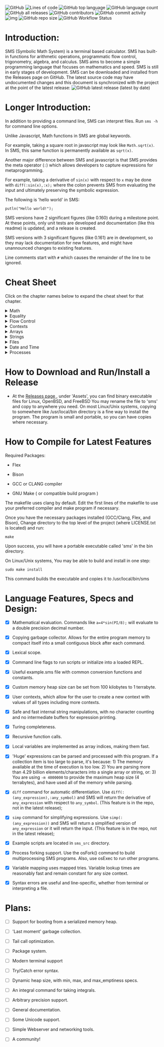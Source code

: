 ![GitHub](https://img.shields.io/github/license/reginaldford/sms)
![Lines of code](https://img.shields.io/tokei/lines/github/reginaldford/sms)
![GitHub top language](https://img.shields.io/github/languages/top/reginaldford/sms) 
![GitHub language count](https://img.shields.io/github/languages/count/reginaldford/sms)
![GitHub all releases](https://img.shields.io/github/downloads/reginaldford/sms/total)
![GitHub contributors](https://img.shields.io/github/contributors/reginaldford/sms?color=green)
![GitHub commit activity](https://img.shields.io/github/commit-activity/m/reginaldford/sms)
![img](https://img.shields.io/badge/maturity-alpha-orange)
![GitHub repo size](https://img.shields.io/github/repo-size/reginaldford/sms)
![GitHub Workflow Status](https://img.shields.io/github/actions/workflow/status/reginaldford/sms/make-check.yml)


# Introduction:
SMS (Symbolic Math System) is a terminal based calculator. SMS has built-in functions for arithmetic operations, programmatic flow control, trigonometry, algebra, and calculus. SMS aims to become a simple programming language that focuses on mathematics and speed. SMS is still in early stages of development. SMS can be downloaded and installed from the Releases page on GitHub. The latest source code may have undocumented changes and this document is synchronized with the project at the point of the latest release: ![GitHub latest release (latest by date)](https://img.shields.io/github/v/tag/reginaldford/sms)

# Longer Introduction:

In addition to providing a command line, SMS can interpret files.
Run `sms -h` for command line options.

Unlike Javascript, Math functions in SMS are global keywords.

For example, taking a square root in javascript may look like `Math.sqrt(x)`. In SMS, this same function is permanently available as  `sqrt(x)`.

Another major difference between SMS and javascript is that SMS provides the meta operator (`:`) which allows developers to capture expressions for metaprogramming.

For example, taking a derivative of `sin(x)` with respect to `x` may be done with `diff(:sin(x),:x);` where the colon prevents SMS from evaluating the input and ultimately preserving the symbolic expression.

The following is 'hello world' in SMS:

`putln("Hello world!");`

SMS versions have 2 significant figures (like 0.160) during a milestone point. At these points, only unit tests are developed and documentation (like this readme) is updated, and a release is created.

SMS versions with 3 significant figures (like 0.161) are in development, so they may lack documentation for new features, and might have unannounced changes to existing features.

Line comments start with `#` which causes the remainder of the line to be ignored.


# Cheat Sheet

Click on the chapter names below to expand the cheat sheet for that chapter.

<details>
  <summary>Math</summary>

    1. a + b ; # add two numbers

    2. +( a, b, c) ; # 2 or more numbers can be added with prefix notation

    3. a * b ; # mulitply two numbers

    4. *( a, b, ..); # multiply 2 or more numbers

    5. a - b ; # subtract two numbers

    6. -(a,b...) ; #substract remaining numbers from the first

    7. a / b ; #divide a by b

    8. /(a,b,...) #divide a by b, then divide by remaining numbers

    9. a ^ b; # raise a to the power of b

    10. sin(x); cos(x); tan(x); # trig functions

    11. sinh(x); cosh(x); tanh(x); # hyperbolic trig functions

    12. sec(x); csc(x); cot(x); # inverse trig funtions

    13. sech(x); csch(x); coth(x); # inverse hyperbolic trig functions

    14. abs(x); #return the absolute value of x

    15. exp(x); #Euler's number, raised to the power of x

    16. ln(x); #natural log of x

    17. sqrt(x); #square root of x

    18. random(); #generate a random number from 0 to 1

    19. round(); #nearest integer

    20. seed(number); #seed the random generator based on an integer

    21. diff(:sin(x),:x); #return the derivative of sin(x) with respect to x

    22. simp(:expr); # attempt to simplify the given expression

</details>

<details>
  <summary>Equality</summary>

    1. a == b # returns true if a is the same value as b, else, returns false

    2. a > b # returns true if a is more than b, else, returns false

    3. a < b # returns true if a is less than b, else ,returns false

    4. a >= b # returns true if a is more than or equal to b, else ,returns false

    5. a <= b # returns true if a is less than or equal to b, else ,returns false

</details>

<details>
  <summary>Flow Control</summary>

    1. twice = (x) => 2 * x; # make a function that doubles numbers

    2. quad = (x,a,b,c) => a*x^2+b*x+c; #a quadratic function in x

    3. ( command1 ; command2 ; ... ) # this unites multiple commands into 1 command. Does not make a new scope

    4. if(condition, command); # execute command if true, else return false

    5. if(condition, command1, command2); # if condition evaluates to true, executes command1, else executes command2

    6. while(condition, statement) # continually repeat statement until condition is false

    7. doWhile(statement, condition) # Repeating statement until condition is false (checking condition after running statement)

    8. map( function, expression ) # return a new array where each element is the result of applying function to the correlating element of the given expression

    9. not( boolean ) # if boolean is false, returns true, otherwise, returns false

    10. EXPR or EXPR # returns true of either expression is true, else false

    11. EXPR and EXPR # returns true of both expressions are true, else false

    12. exit(n); # quit SMS and return this integer to the OS as the command return value

    13. :sin(x); #capture any expression with the unary meta operator. Use parens to capture more. 

</details>
<details>
  <summary>Contexts</summary>

    1. let var = value ;  # creates a new variable in the current context with the given value.

    2. rm var; # removes the variable from the current context.

    3. var = value; # searches for var in this context, then up the parent path, and if found, sets to value, else a new variable is created in the current context.

    4. context = { var1 = value1; var2 = value2 }; # builds a context with 2 variables and saves it under the variable 'context'

    5. context.var1; # retreive the value of a specific variable from the context

    6. parent(context); # return the parent scope of the provided context

    7. cxLet(cx,:x,value); # a way to create a new variable in a context or just set it to a new value

    8. cxSet(cx,:x,value); # a way to set cx.x=value for a context cx or return false

    9. cxSize(cx); # return the number of entries in this context

    10. cxValues(cx); # return an array with the values of the context

    11. cxKeys(cx); # return an array with the keys of the context

    12. cxRm(cx, :var); # remove this entry from the context
</details>

<details>
  <summary>Arrays</summary>

    1. [ expr1, expr2 ] # create an array by evaluating expressions

    2. :[ expr1 , expr2 ] # create an array of unevaluated expressions

    3. array[ i ] # return the i'th  element of the array, where i=0 is the first element

    4. size( array ) # return the number of elements in the array

    5. size( expr ) # returns the number of arguments in the expression

</details>

<details>
  <summary>Strings</summary>

    1. let s = "example\nstring"; # s is now a string with a newline escape code (\n)

    2. strFind(s,to_find);       # returns the first location of to_find

    3. strSize(s);  # returns the length of string s

    4. strEscape(s); # converts any escape codes into their correlating character

    5. str+(s1,s2); # returns a string that is the concatenation of s1 with s2 in order

    6. strPart(s1,start,len) # returns a part of the string, starting at index start, and with length len

    7. toStr(object0); # return the string representation of object0

    8. input(); # allow the user to enter a string of text, which becomes the return value

    9. put(s1); #print the string s1

    10. putln(s1); #print the string s1 and go to the next line

    11. strSplit(haystack,needle); # return an array of strings which are the parts of haystack, split up by instances of needle

</details>

<details>
  <summary>Files</summary>

    1. fileRead("test.txt"); #reads test.txt , paths are relative to the working directory

    2. fileWrite(fname, content); # takes a string for the file name to write to, and a string for the content to write

    3. fileParse(fname); # Parses the file into a single object

    4. cd("..") ; # change working directory

    5. pwd(); # returns the working directory

    6. ls() ; # show files and directories at the current working directory

</details>

<details>
  <summary>Date and Time</summary>

    1. date() # returns the date and time in the form of an array of 9 numbers, listed with their array index:
    #date()[0]: seconds (0-60)
    #date()[1]: minutes (0-59)
    #date()[2]: hours (0-23)
    #date()[3]: Day of month (1-31)
    #date()[4]: months since January (0-11)
    #date()[5]: Years since 1900
    #date()[6]: Days since Sunday (0-6)
    #date()[7]: Days since January 1 (0-365)
    #date()[8]: Dayslights Savings flag (positive if daylight savings is in effect, 0 if not, negative if this is unknown)

    2. time() # returns an array with 2 values: the number of seconds since January 1, 1970, then the number of microseconds since the last whole second.

    3. dateStr() # returns the date in a 24 character string, like: "Thu Apr  6 01:20:24 2023"

    4. sleep(n) # pause process execution for n milliseconds.

</details>

<details>
  <summary>Processes</summary>

    1. osFork(); # returns a process number. If the number is 0, we are in the child process. if the number is more than 0, we are in the same process as before, and the id is the id of the child process. If the number is -1, then forking failed. Check sms_src/fork.sms for an example.

    2. osWait(); # If a child process is running, this waits until the process terminates, then returns an array with 2 elements: a process id, and the return code. If there is no child process to wait for, this function returns [-1,1]. Use this function from the parent of a child process made by osFork(). Check sms_src/fork.sms for an example.

    3. osExec("path/to/binary"); # Execute another file, and wait until the file returns. The return value of osExec is the return value of the process.

    4. exit(n) ; # exit SMS with return code specified by n

</details>



# How to Download and Run/Install a Release
- At the [ Releases page ](https:#github.com/reginaldford/sms/releases)  , under 'Assets', you can find binary executable files for Linux, OpenBSD, and FreeBSD You may rename the file to 'sms' and copy to anywhere you need. On most Linux/Unix systems, copying to somewhere like /usr/local/bin directory is a fine way to install the program. The program is small and portable, so you can have copies where necessary.


# How to Compile for Latest Features
Required Packages:

- Flex

- Bison

- GCC or CLANG compiler

- GNU Make ( or compatible build program )

The makefile uses clang by default.
Edit the first lines of the makefile to use your preferred compiler and make program if necessary.

Once you have the necessary packages installed (GCC/Clang, Flex, and Bison),
Change directory to the top level of the project (where LICENSE.txt is located) and run:

`make`

Upon success, you will have a portable executable called 'sms' in the bin directory.

On Linux/Unix systems, You may be able to build and install in one step:

`sudo make install`

This command builds the executable and copies it to /usr/local/bin/sms


# Language Features, Specs and Design:
- [x] Mathematical evaluation. Commands like `a=4*sin(PI/8);` will evaluate to a double precision decimal number.
- [x] Copying garbage collector. Allows for the entire program memory to compact itself into a small contiguous block after each command.
- [x] Lexical scope.
- [x] Command line flags to run scripts or initialize into a loaded REPL.
- [x] Useful example.sms file with common conversion functions and constants.
- [x] Custom memory heap size can be set from 100 kilobytes to 1 terrabyte.
- [x] User contexts, which allow for the user to create a new context with values of all types including more contexts.
- [x] Safe and fast internal string manipulations, with no character counting and no intermediate buffers for expression printing.
- [x] Turing completeness.
- [x] Recursive function calls.
- [x] Local variables are implemented as array indices, making them fast.
- [x] 'Huge' expressions can be parsed and processed with this program. If a collection item is too large to parse, it's because: 1) The memory available at the time of execution is too low. 2) You are parsing more than 4.29 billion elements/characters into a single array or string, or: 3) You are using `-m 4000000` to provide the maximum heap size (4 terrabytes), and have used all of the memory while parsing.
- [x] `diff` command for automatic differentiation. Use `diff(:(any_expression),:any_symbol)` and SMS will return the derivative of `any_expression` with respect to `any_symbol`. (This feature is in the repo, not in the latest release);
- [x] `simp` command for simplifying expressions. Use `simp(:(any_expression))` and SMS will return a simplified version of `any_expression` or it will return the input. (This feature is in the repo, not in the latest release);
- [x] Example scripts are located in `sms_src` directory.
- [x] Process forking support. Use the osFork() command to build multiprocessing SMS programs. Also, use osExec to run other programs.
- [x] Variable mapping uses mapped tries. Variable lookup times are reasonably fast and remain constant for any size context.
- [x] Syntax errors are useful and line-specific, whether from terminal or interpreting a file.


# Plans:
- [ ] Support for booting from a serialized memory heap.
- [ ] 'Last moment' garbage collection.
- [ ] Tail call optimization.
- [ ] Package system.
- [ ] Modern terminal support
- [ ] Try/Catch error syntax.
- [ ] Dynamic heap size, with min, max, and max_emptiness specs.
- [ ] An integral command for taking integrals.
- [ ] Arbitrary precision support.
- [ ] General documentation.
- [ ] Some Unicode support.
- [ ] Simple Webserver and networking tools.
- [ ] A community!

